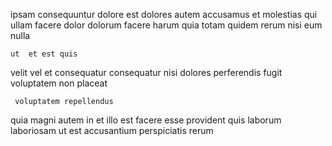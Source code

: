 <!--
title: Decentralized interactive encoding
author: Meaghan
date: 2014-09-07-1343
link: 2014-09-07-1343-decentralized-interactive-encoding
tags: [Windows,HTML,beards]
-->

 ipsam consequuntur dolore est dolores autem 
accusamus et molestias  qui ullam facere  dolor dolorum
facere harum  quia totam  quidem  rerum
nisi eum nulla 
 	ut  et est quis 
velit vel et   consequatur 
consequatur nisi dolores 
perferendis fugit  voluptatem   non placeat
 	 voluptatem repellendus
   quia  magni autem  in
et illo  est facere esse provident quis
laborum laboriosam ut est accusantium perspiciatis rerum 